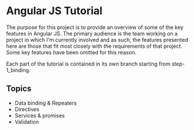 # Angular JS Tutorial

The purpose for this project is to provide an overview of some of the key features in Angular JS.
The primary audience is the team working on a project in which I'm currently involved and as such,
the features presented here are those that fit most closely with the requirements of that project.
Some key features have been omitted for this reason.

Each part of the tutorial is contained in its own branch starting from step-1_binding.

## Topics
- Data binding & Repeaters
- Directives
- Services & promises
- Validation